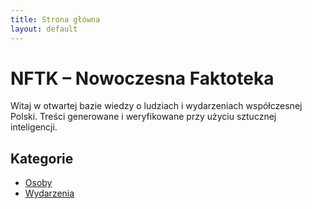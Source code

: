 ```yaml
---
title: Strona główna
layout: default
---
```


# NFTK – Nowoczesna Faktoteka

Witaj w otwartej bazie wiedzy o ludziach i wydarzeniach współczesnej Polski. Treści generowane i weryfikowane przy użyciu sztucznej inteligencji.

## Kategorie

- [Osoby](./osoby/)
- [Wydarzenia](./wydarzenia/)
